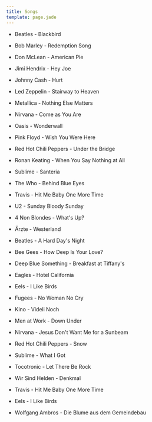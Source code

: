 ```yaml
---
title: Songs
template: page.jade
---
```


* Beatles - Blackbird
* Bob Marley - Redemption Song
* Don McLean - American Pie
* Jimi Hendrix - Hey Joe
* Johnny Cash - Hurt
* Led Zeppelin - Stairway to Heaven
* Metallica - Nothing Else Matters
* Nirvana - Come as You Are
* Oasis - Wonderwall
* Pink Floyd - Wish You Were Here
* Red Hot Chili Peppers - Under the Bridge
* Ronan Keating - When You Say Nothing at All
* Sublime - Santeria
* The Who - Behind Blue Eyes
* Travis - Hit Me Baby One More Time
* U2 - Sunday Bloody Sunday


* 4 Non Blondes - What's Up?
* Ärzte - Westerland
* Beatles - A Hard Day's Night
* Bee Gees - How Deep Is Your Love?
* Deep Blue Something - Breakfast at Tiffany's
* Eagles - Hotel California
* Eels - I Like Birds
* Fugees - No Woman No Cry
* Kino - Videli Noch
* Men at Work - Down Under
* Nirvana - Jesus Don't Want Me for a Sunbeam
* Red Hot Chili Peppers - Snow
* Sublime - What I Got
* Tocotronic - Let There Be Rock
* Wir Sind Helden - Denkmal
* Travis - Hit Me Baby One More Time

* Eels - I Like Birds
* Wolfgang Ambros - Die Blume aus dem Gemeindebau
